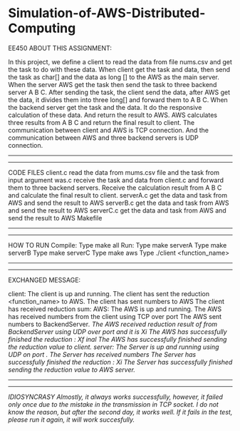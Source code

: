 # Simulation-of-AWS-Distributed-Computing
EE450
ABOUT THIS ASSIGNMENT:

In this project, we define a client to read the data from file nums.csv and get the task to do with
these data. When client get the task and data, then send the task as char[] and the data as long
[] to the AWS as the main server. When the server AWS get the task then send the task to three 
backend server A B C. After sending the task, the client send the data, after AWS get the data, it 
divides them into three long[] and forward them to A B C. When the backend server get the task 
and the data. It do the responsive calculation of these data. And return the result to AWS. AWS 
calculates three results from A B C and  return the final result to client.
The communication between client and AWS is TCP connection. And the communication between
AWS and three backend servers is UDP connection.
________________________ 

________________________

CODE FILES
client.c     read the data from mums.csv file and the task from input argument
was.c       receive the task and data from client.c and forward them to three
                backend servers. Receive the calculation result from A B C and calculate 
                the final result to client.
serverA.c get the data and task from AWS and send the result to AWS
serverB.c get the data and task from AWS and send the result to AWS
serverC.c get the data and task from AWS and send the result to AWS
Makefile
________________________

________________________

HOW TO RUN
Compile:          Type   make all
Run:                 Type   make serverA
                         Type   make serverB
		   Type   make serverC 
                         Type  make aws
                         Type  ./client <function_name>
__________________________

__________________________

EXCHANGED MESSAGE:

client:
The client is up and running.
The client has sent the reduction <function_name>  to AWS. 
The client has sent <count> numbers to AWS
The client has received reduction sum: <count>
AWS:
The AWS is up and running. 
The AWS has received <count> numbers from the client using TCP over port <port number> 
The AWS sent <count> numbers to Backend­Server<i>. 
The AWS received reduction result of <reduction type> from Backend­Server <i> using UDP over port <port number> and it is Xi 
The AWS has successfully finished the reduction <reduction type>: Xf inal 
The AWS has successfully finished sending the reduction value to client. 
server<i>:
The Server <i> is up and running using UDP on port <port number>. 
The Server <i> has received <count> numbers 
The Server <i> has successfully finished the reduction <reduction type>: Xi 
The Server <i> has successfully finished sending the reduction value to AWS server. 
_____________________________
_____________________________
IDIOSYNCRASY
Almostly, it always works successfully, however, it failed only once due to the mistake in 
the transmission in TCP socket. I do not know the reason, but after the second day, 
it works well. If it fails in the test, please run it again, it will work succesfully.
